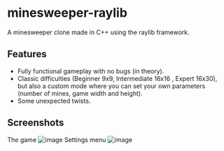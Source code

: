 # minesweeper-raylib
A minesweeper clone made in C++ using the raylib framework.
## Features
* Fully functional gameplay with no bugs (in theory). 
* Classic difficulties (Beginner 9x9, Intermediate 16x16 , Expert 16x30), but also a custom mode where you can set your own parameters (number of mines, game width and height).
* Some unexpected twists.
## Screenshots
  The game
  ![image](https://github.com/user-attachments/assets/f8f36dd5-5cb2-4295-83a2-420e3ef6cd88)
  Settings menu
  ![image](https://github.com/user-attachments/assets/5bce66c0-028a-4b2d-ae14-3ef00e17195e)



